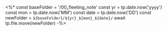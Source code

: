 
<%*
const baseFolder = '/00_fleeting_note'
const yr = tp.date.now('yyyy')
const mon = tp.date.now('MM')
const date = tp.date.now('DD')
const newFolder = `${baseFolder}/${yr}_${mon}_${date}/`
await tp.file.move(newFolder)
-%>